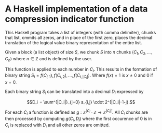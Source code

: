# A Haskell implementation of a data compression indicator function

This Haskell program takes a list of integers (with comma delimiter), chunks that list, ommits all zeros, and in place of the first zero, places the decimal translation of the logical value binary representation of the entire list. 

Given a block (a list object) of size $S$, we chunk $S$ into $n$ chunks ($C_1, C_2, ..., C_n$) where $n \in \mathbb{Z}$ and is defined by the user. 

This function is applied to each number in $C_i$. This results in the formation of binary string $S_i = f(C_{i,1}), f(C_{i,2}), ..., f(C_{i,|C_i|})$. Where $f(x) = 1$ is $x \neq 0$ and 0 if $x=0$.   

Each binary string $S_i$ can be translated into a decimal $D_i$ expressed by 

```math
D_i = \sum^{|C_i|}_{j=0} s_{i,j} \cdot 2^{|C_i|-1-j}.
```
For each $C_i$ a function is defined as $g: \mathbb{Z}^{|C_i} \cdot \mathbb{Z} \rightarrow \mathbb{Z}^{|C_i|'}$. All $C_i$ chunks are then processed by computing $g(C_i, D_i)$ where the first occurence of $0$ is in $C_i$ is replaced with $D_i$ and all other zeros are omitted.  
